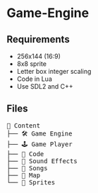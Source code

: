 # Game-Engine

## Requirements 

- 256x144 (16:9)
- 8x8 sprite
- Letter box integer scaling
- Code in Lua
- Use SDL2 and C++

## Files

<pre>
📁 Content
├── 🛠️ Game Engine
├── 🕹️ Game Player
├── 📄 Code 
├── 📄 Sound Effects
├── 📄 Songs
├── 📄 Map
└── 📄 Sprites
</pre>